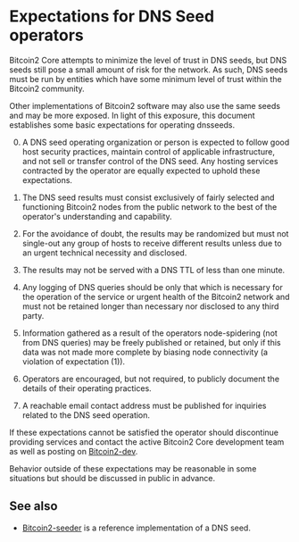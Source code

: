 Expectations for DNS Seed operators
====================================

Bitcoin2 Core attempts to minimize the level of trust in DNS seeds,
but DNS seeds still pose a small amount of risk for the network.
As such, DNS seeds must be run by entities which have some minimum
level of trust within the Bitcoin2 community.

Other implementations of Bitcoin2 software may also use the same
seeds and may be more exposed. In light of this exposure, this
document establishes some basic expectations for operating dnsseeds.

0. A DNS seed operating organization or person is expected to follow good
host security practices, maintain control of applicable infrastructure,
and not sell or transfer control of the DNS seed. Any hosting services
contracted by the operator are equally expected to uphold these expectations.

1. The DNS seed results must consist exclusively of fairly selected and
functioning Bitcoin2 nodes from the public network to the best of the
operator's understanding and capability.

2. For the avoidance of doubt, the results may be randomized but must not
single-out any group of hosts to receive different results unless due to an
urgent technical necessity and disclosed.

3. The results may not be served with a DNS TTL of less than one minute.

4. Any logging of DNS queries should be only that which is necessary
for the operation of the service or urgent health of the Bitcoin2
network and must not be retained longer than necessary nor disclosed
to any third party.

5. Information gathered as a result of the operators node-spidering
(not from DNS queries) may be freely published or retained, but only
if this data was not made more complete by biasing node connectivity
(a violation of expectation (1)).

6. Operators are encouraged, but not required, to publicly document the
details of their operating practices.

7. A reachable email contact address must be published for inquiries
related to the DNS seed operation.

If these expectations cannot be satisfied the operator should
discontinue providing services and contact the active Bitcoin2
Core development team as well as posting on
[Bitcoin2-dev](https://groups.google.com/forum/#!forum/Bitcoin2-dev).

Behavior outside of these expectations may be reasonable in some
situations but should be discussed in public in advance.

See also
----------
- [Bitcoin2-seeder](https://github.com/pooler/Bitcoin2-seeder) is a reference implementation of a DNS seed.
